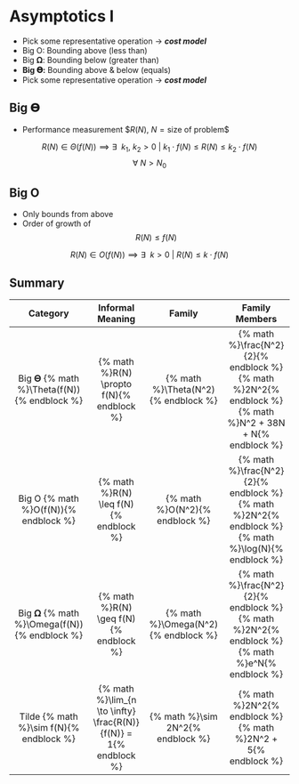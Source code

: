 # Asymptotics I
* Pick some representative operation → ***cost model***
* Big O: Bounding above (less than)
* Big 𝛀: Bounding below (greater than)
* **Big 𝚯:** Bounding above & below (equals)
* Pick some representative operation → _**cost model**_

## Big 𝚯
* Performance measurement $$R(N)$, $N = \text{size of problem}$$

$$
R(N) \in \Theta(f(N)) \implies \exists\ \ k_1,\ k_2 > 0 \ |\ k_1 \cdot f(N) \leq R(N) \leq k_2 \cdot f(N)
$$
$$
\forall\ N > N_0
$$

## Big O
* Only bounds from above
* Order of growth of $$R(N) \leq f(N)$$

$$
R(N) \in O(f(N)) \implies \exists\ \ k > 0 \ |\ R(N) \leq k \cdot f(N)
$$

## Summary
| Category                                   | Informal Meaning                                                  | Family                              | Family Members                                                                                           |
|:------------------------------------------:|:-----------------------------------------------------------------:|:-----------------------------------:|:--------------------------------------------------------------------------------------------------------:|
| Big 𝚯 {% math %}\Theta(f(N)){% endblock %} | {% math %}R(N) \propto f(N){% endblock %}                         | {% math %}\Theta(N^2){% endblock %} | {% math %}\frac{N^2}{2}{% endblock %} {% math %}2N^2{% endblock %} {% math %}N^2 + 38N + N{% endblock %} |
| Big O {% math %}O(f(N)){% endblock %}      | {% math %}R(N) \leq f(N){% endblock %}                            | {% math %}O(N^2){% endblock %}      | {% math %}\frac{N^2}{2}{% endblock %} {% math %}2N^2{% endblock %} {% math %}\log(N){% endblock %}       |
| Big 𝛀 {% math %}\Omega(f(N)){% endblock %} | {% math %}R(N) \geq f(N){% endblock %}                            | {% math %}\Omega(N^2){% endblock %} | {% math %}\frac{N^2}{2}{% endblock %} {% math %}2N^2{% endblock %} {% math %}e^N{% endblock %}           |
| Tilde {% math %}\sim f(N){% endblock %}    | {% math %}\lim_{n \to \infty} \frac{R(N)}{f(N)} = 1{% endblock %} | {% math %}\sim 2N^2{% endblock %}   | {% math %}2N^2{% endblock %} {% math %}2N^2 + 5{% endblock %}                                            |
